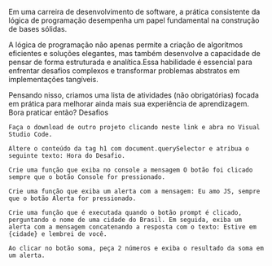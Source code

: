 Em uma carreira de desenvolvimento de software, a prática consistente da lógica de programação desempenha um papel fundamental na construção de bases sólidas.

A lógica de programação não apenas permite a criação de algoritmos eficientes e soluções elegantes, mas também desenvolve a capacidade de pensar de forma estruturada e analítica.Essa habilidade é essencial para enfrentar desafios complexos e transformar problemas abstratos em implementações tangíveis.

Pensando nisso, criamos uma lista de atividades (não obrigatórias) focada em prática para melhorar ainda mais sua experiência de aprendizagem. Bora praticar então?
Desafios

    Faça o download de outro projeto clicando neste link e abra no Visual Studio Code.

    Altere o conteúdo da tag h1 com document.querySelector e atribua o seguinte texto: Hora do Desafio.

    Crie uma função que exiba no console a mensagem O botão foi clicado sempre que o botão Console for pressionado.

    Crie uma função que exiba um alerta com a mensagem: Eu amo JS, sempre que o botão Alerta for pressionado.

    Crie uma função que é executada quando o botão prompt é clicado, perguntando o nome de uma cidade do Brasil. Em seguida, exiba um alerta com a mensagem concatenando a resposta com o texto: Estive em {cidade} e lembrei de você.

    Ao clicar no botão soma, peça 2 números e exiba o resultado da soma em um alerta.

